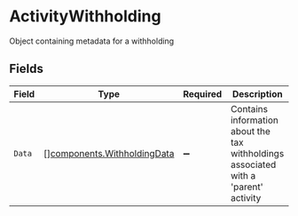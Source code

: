 # ActivityWithholding

Object containing metadata for a withholding


## Fields

| Field                                                                               | Type                                                                                | Required                                                                            | Description                                                                         |
| ----------------------------------------------------------------------------------- | ----------------------------------------------------------------------------------- | ----------------------------------------------------------------------------------- | ----------------------------------------------------------------------------------- |
| `Data`                                                                              | [][components.WithholdingData](../../models/components/withholdingdata.md)          | :heavy_minus_sign:                                                                  | Contains information about the tax withholdings associated with a 'parent' activity |